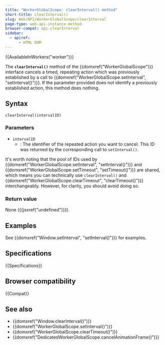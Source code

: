 ```yaml
---
title: "WorkerGlobalScope: clearInterval() method"
short-title: clearInterval()
slug: Web/API/WorkerGlobalScope/clearInterval
page-type: web-api-instance-method
browser-compat: api.clearInterval
sidebar:
  - apiref:
      - HTML DOM
---
```


{{AvailableInWorkers("worker")}}

The **`clearInterval()`** method of the {{domxref("WorkerGlobalScope")}} interface cancels a timed, repeating action which was previously established by a call to {{domxref("WorkerGlobalScope.setInterval", "setInterval()")}}. If the parameter provided does not identify a previously established action, this method does nothing.

## Syntax

```js-nolint
clearInterval(intervalID)
```

### Parameters

- `intervalID`
  - : The identifier of the repeated action you want to cancel. This ID was returned by
    the corresponding call to `setInterval()`.

It's worth noting that the pool of IDs used by
{{domxref("WorkerGlobalScope.setInterval", "setInterval()")}} and
{{domxref("WorkerGlobalScope.setTimeout", "setTimeout()")}} are shared, which
means you can technically use `clearInterval()` and
{{domxref("WorkerGlobalScope.clearTimeout", "clearTimeout()")}} interchangeably.
However, for clarity, you should avoid doing so.

### Return value

None ({{jsxref("undefined")}}).

## Examples

See {{domxref("Window.setInterval", "setInterval()")}} for examples.

## Specifications

{{Specifications}}

## Browser compatibility

{{Compat}}

## See also

- {{domxref("Window.clearInterval()")}}
- {{domxref("WorkerGlobalScope.setInterval()")}}
- {{domxref("WorkerGlobalScope.clearTimeout()")}}
- {{domxref("DedicatedWorkerGlobalScope.cancelAnimationFrame()")}}
